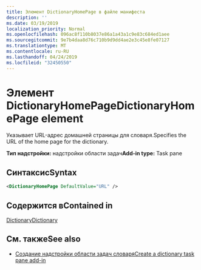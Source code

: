 ```yaml
---
title: Элемент DictionaryHomePage в файле манифеста
description: ''
ms.date: 03/19/2019
localization_priority: Normal
ms.openlocfilehash: 096ac8f110b8037e86a1a43a1c9e83c684ed1aee
ms.sourcegitcommit: 9e7b4daa8d76c710b9d9dd4ae2e3c45e8fe07127
ms.translationtype: MT
ms.contentlocale: ru-RU
ms.lasthandoff: 04/24/2019
ms.locfileid: "32450550"
---
```

# <a name="dictionaryhomepage-element"></a><span data-ttu-id="5b978-102">Элемент DictionaryHomePage</span><span class="sxs-lookup"><span data-stu-id="5b978-102">DictionaryHomePage element</span></span>

<span data-ttu-id="5b978-103">Указывает URL-адрес домашней страницы для словаря.</span><span class="sxs-lookup"><span data-stu-id="5b978-103">Specifies the URL of the home page for the dictionary.</span></span>

<span data-ttu-id="5b978-104">**Тип надстройки:** надстройки области задач</span><span class="sxs-lookup"><span data-stu-id="5b978-104">**Add-in type:** Task pane</span></span>

## <a name="syntax"></a><span data-ttu-id="5b978-105">Синтаксис</span><span class="sxs-lookup"><span data-stu-id="5b978-105">Syntax</span></span>

```XML
<DictionaryHomePage DefaultValue="URL" />
```

## <a name="contained-in"></a><span data-ttu-id="5b978-106">Содержится в</span><span class="sxs-lookup"><span data-stu-id="5b978-106">Contained in</span></span>

[<span data-ttu-id="5b978-107">Dictionary</span><span class="sxs-lookup"><span data-stu-id="5b978-107">Dictionary</span></span>](dictionary.md)

## <a name="see-also"></a><span data-ttu-id="5b978-108">См. также</span><span class="sxs-lookup"><span data-stu-id="5b978-108">See also</span></span>

- [<span data-ttu-id="5b978-109">Создание надстройки области задач словаря</span><span class="sxs-lookup"><span data-stu-id="5b978-109">Create a dictionary task pane add-in</span></span>](/office/dev/add-ins/word/dictionary-task-pane-add-ins)
    
